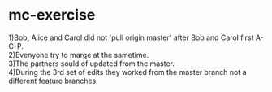 # mc-exercise
1)Bob, Alice and Carol did not 'pull origin master' after Bob and Carol first A-C-P.  
2)Evenyone try to marge at the sametime.  
3)The partners sould of updated from the master.  
4)During the 3rd set of edits they worked from the master branch not a different feature branches.  
